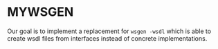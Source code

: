 MYWSGEN
=======

Our goal is to implement a replacement for `wsgen -wsdl` which is able to create wsdl files from interfaces instead of concrete implementations.
